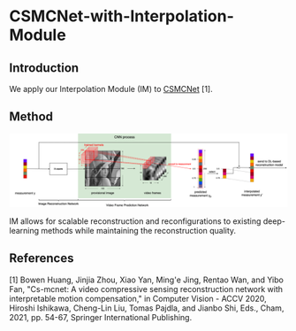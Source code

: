# CSMCNet-with-Interpolation-Module

## Introduction
We apply our Interpolation Module (IM) to [CSMCNet](https://arxiv.org/abs/2108.01522) [1].

## Method
<p><img src="imgs/IM.png"></p>

IM allows for scalable reconstruction and reconfigurations to existing deep-learning methods while maintaining the reconstruction quality.

## References
[1] Bowen Huang, Jinjia Zhou, Xiao Yan, Ming'e Jing, Rentao Wan, and Yibo Fan, "Cs-mcnet: A video compressive sensing reconstruction network with interpretable motion compensation," in Computer Vision - ACCV 2020, Hiroshi Ishikawa, Cheng-Lin Liu, Tomas Pajdla, and Jianbo Shi, Eds., Cham, 2021, pp. 54-67, Springer International Publishing.